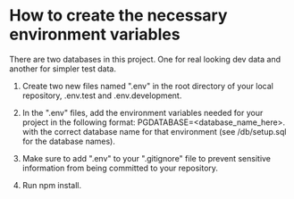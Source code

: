# How to create the necessary environment variables

There are two databases in this project. One for real looking dev data and another for simpler test data.

1. Create two new files named ".env" in the root directory of your local repository, .env.test and .env.development.

2. In the ".env" files, add the environment variables needed for your project in the following format: PGDATABASE=<database_name_here>.
   with the correct database name for that environment (see /db/setup.sql for the database names).

3. Make sure to add ".env" to your ".gitignore" file to prevent sensitive information from being committed to your repository.

4. Run npm install.
